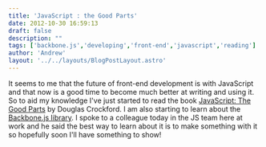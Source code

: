 ```yaml
---
title: 'JavaScript : the Good Parts'
date: 2012-10-30 16:59:13
draft: false
description: ""
tags: ['backbone.js','developing','front-end','javascript','reading']
author: 'Andrew'
layout: '../../layouts/BlogPostLayout.astro'
---
```


It seems to me that the future of front-end development is with JavaScript and that now is a good time to become much better at writing and using it. So to aid my knowledge I've just started to read the book [JavaScript: The Good Parts](http://www.amazon.com/JavaScript-Good-Parts-Douglas-Crockford/dp/0596517742) by Douglas Crockford. I am also starting to learn about the [Backbone.js library](http://http://backbonejs.org/). I spoke to a colleague today in the JS team here at work and he said the best way to learn about it is to make something with it so hopefully soon I'll have something to show!

